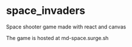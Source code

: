 # space_invaders
Space shooter game made with react and canvas

The game is hosted at md-space.surge.sh
